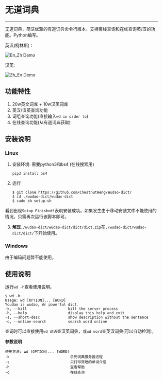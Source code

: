 # 无道词典


---

无道词典，简洁优雅的有道词典命令行版本。支持离线查询和在线查询英/汉的功能。Python编写。

英汉(柯林斯)：

![En_Zh Demo](http://obbgthtoc.bkt.clouddn.com/gitScreenshot%20from%202016-09-22%2010-55-23.png)

汉英:

![Zh_En Demo](http://obbgthtoc.bkt.clouddn.com/Screenshot%20from%202016-09-22%2011-04-50.png)

## 功能特性

1. 20w英文词库 + 10w汉英词库
2. 英汉/汉英查询功能
3. 词组查询功能(直接输入`wd in order to`)
4. 在线查询功能(从有道词典获取)


## 安装说明

### Linux

1. 安装环境: 需要python3和bs4 (在线搜索用)
    ```
    pip3 install bs4
    ```

2. 运行
    ```
    $ git clone https://github.com/ChestnutHeng/Wudao-dict/
    $ cd ./wudao-dict/wudao-dict
    $ sudo sh setup.sh
    ```

看到出现`Setup Finished!`表明安装成功。如果发生由于移动安装文件不能使用的情况，只需再次运行该脚本即可。

3. **解压**`./wudao-dict/wudao-dict/dict/dict.zip`在`./wudao-dict/wudao-dict/dict/`下开始使用。

### Windows

由于编码问题暂不能使用。

## 使用说明

运行`wd -h`查看使用说明。


```
$ wd -h
Usage: wd [OPTION]... [WORD]
Youdao is wudao, An powerful dict.
-k, --kill                   kill the server process
-h, --help                   display this help and exit
-s, --short-desc             show description without the sentence
-o, --online-search          search word online
```

查词时可以直接使用`wd 词语`查汉英词典，或`wd word`查英汉词典(可以自动检测)。

**参数说明**

```
使用方法: wd [OPTION]... [WORD]
-k                            杀死词典服务器进程
-s                            只打印简短的单词介绍
-h                            查看帮助
-o                            在线查询
```

